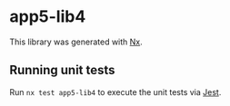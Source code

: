 # app5-lib4

This library was generated with [Nx](https://nx.dev).

## Running unit tests

Run `nx test app5-lib4` to execute the unit tests via [Jest](https://jestjs.io).
